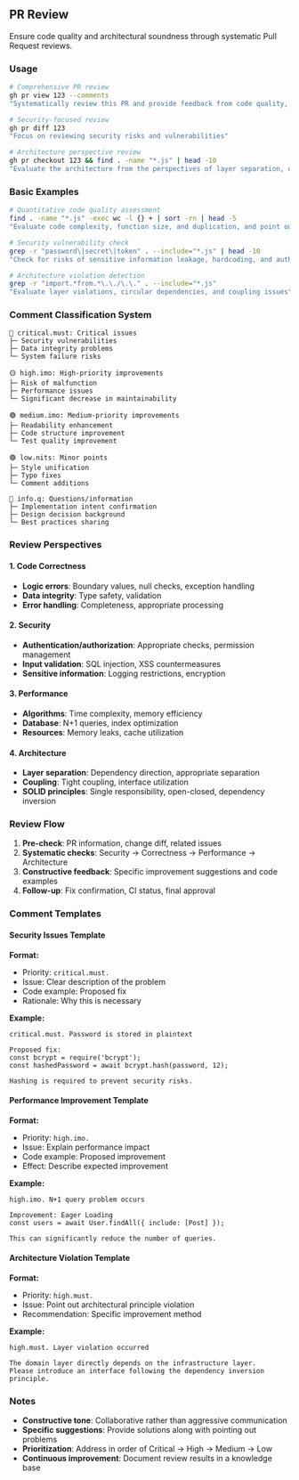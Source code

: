 ## PR Review

Ensure code quality and architectural soundness through systematic Pull Request reviews.

### Usage

```bash
# Comprehensive PR review
gh pr view 123 --comments
"Systematically review this PR and provide feedback from code quality, security, and architecture perspectives"

# Security-focused review
gh pr diff 123
"Focus on reviewing security risks and vulnerabilities"

# Architecture perspective review
gh pr checkout 123 && find . -name "*.js" | head -10
"Evaluate the architecture from the perspectives of layer separation, dependencies, and SOLID principles"
```

### Basic Examples

```bash
# Quantitative code quality assessment
find . -name "*.js" -exec wc -l {} + | sort -rn | head -5
"Evaluate code complexity, function size, and duplication, and point out improvements"

# Security vulnerability check
grep -r "password\|secret\|token" . --include="*.js" | head -10
"Check for risks of sensitive information leakage, hardcoding, and authentication bypass"

# Architecture violation detection
grep -r "import.*from.*\.\./\.\." . --include="*.js"
"Evaluate layer violations, circular dependencies, and coupling issues"
```

### Comment Classification System

```
🔴 critical.must: Critical issues
├─ Security vulnerabilities
├─ Data integrity problems
└─ System failure risks

🟡 high.imo: High-priority improvements
├─ Risk of malfunction
├─ Performance issues
└─ Significant decrease in maintainability

🟢 medium.imo: Medium-priority improvements
├─ Readability enhancement
├─ Code structure improvement
└─ Test quality improvement

🟢 low.nits: Minor points
├─ Style unification
├─ Typo fixes
└─ Comment additions

🔵 info.q: Questions/information
├─ Implementation intent confirmation
├─ Design decision background
└─ Best practices sharing
```

### Review Perspectives

#### 1. Code Correctness

- **Logic errors**: Boundary values, null checks, exception handling
- **Data integrity**: Type safety, validation
- **Error handling**: Completeness, appropriate processing

#### 2. Security

- **Authentication/authorization**: Appropriate checks, permission management
- **Input validation**: SQL injection, XSS countermeasures
- **Sensitive information**: Logging restrictions, encryption

#### 3. Performance

- **Algorithms**: Time complexity, memory efficiency
- **Database**: N+1 queries, index optimization
- **Resources**: Memory leaks, cache utilization

#### 4. Architecture

- **Layer separation**: Dependency direction, appropriate separation
- **Coupling**: Tight coupling, interface utilization
- **SOLID principles**: Single responsibility, open-closed, dependency inversion

### Review Flow

1. **Pre-check**: PR information, change diff, related issues
2. **Systematic checks**: Security → Correctness → Performance → Architecture
3. **Constructive feedback**: Specific improvement suggestions and code examples
4. **Follow-up**: Fix confirmation, CI status, final approval

### Comment Templates

#### Security Issues Template

**Format:**

- Priority: `critical.must.`
- Issue: Clear description of the problem
- Code example: Proposed fix
- Rationale: Why this is necessary

**Example:**

```text
critical.must. Password is stored in plaintext

Proposed fix:
const bcrypt = require('bcrypt');
const hashedPassword = await bcrypt.hash(password, 12);

Hashing is required to prevent security risks.
```

#### Performance Improvement Template

**Format:**

- Priority: `high.imo.`
- Issue: Explain performance impact
- Code example: Proposed improvement
- Effect: Describe expected improvement

**Example:**

```text
high.imo. N+1 query problem occurs

Improvement: Eager Loading
const users = await User.findAll({ include: [Post] });

This can significantly reduce the number of queries.
```

#### Architecture Violation Template

**Format:**

- Priority: `high.must.`
- Issue: Point out architectural principle violation
- Recommendation: Specific improvement method

**Example:**

```text
high.must. Layer violation occurred

The domain layer directly depends on the infrastructure layer.
Please introduce an interface following the dependency inversion principle.
```

### Notes

- **Constructive tone**: Collaborative rather than aggressive communication
- **Specific suggestions**: Provide solutions along with pointing out problems
- **Prioritization**: Address in order of Critical → High → Medium → Low
- **Continuous improvement**: Document review results in a knowledge base
